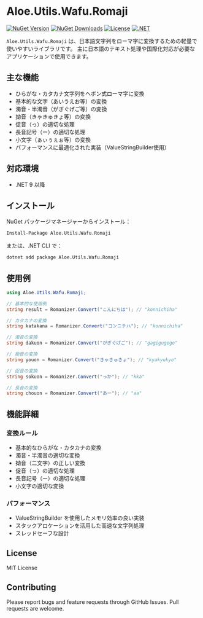 # Aloe.Utils.Wafu.Romaji

[![NuGet Version](https://img.shields.io/nuget/v/Aloe.Utils.Wafu.Romaji.svg)](https://www.nuget.org/packages/Aloe.Utils.Wafu.Romaji)
[![NuGet Downloads](https://img.shields.io/nuget/dt/Aloe.Utils.Wafu.Romaji.svg)](https://www.nuget.org/packages/Aloe.Utils.Wafu.Romaji)
[![License](https://img.shields.io/github/license/ted-sharp/aloe-utils-wafu-romaji.svg)](LICENSE)
[![.NET](https://img.shields.io/badge/.NET-9.0-blue.svg)](https://dotnet.microsoft.com/download/dotnet/9.0)

`Aloe.Utils.Wafu.Romaji` は、日本語文字列をローマ字に変換するための軽量で使いやすいライブラリです。
主に日本語のテキスト処理や国際化対応が必要なアプリケーションで使用できます。

## 主な機能

* ひらがな・カタカナ文字列をヘボン式ローマ字に変換
* 基本的な文字（あいうえお等）の変換
* 濁音・半濁音（がぎぐげご等）の変換
* 拗音（きゃきゅきょ等）の変換
* 促音（っ）の適切な処理
* 長音記号（ー）の適切な処理
* 小文字（ぁぃぅぇぉ等）の変換
* パフォーマンスに最適化された実装（ValueStringBuilder使用）

## 対応環境

* .NET 9 以降

## インストール

NuGet パッケージマネージャーからインストール：

```cmd
Install-Package Aloe.Utils.Wafu.Romaji
```

または、.NET CLI で：

```cmd
dotnet add package Aloe.Utils.Wafu.Romaji
```

## 使用例

```csharp
using Aloe.Utils.Wafu.Romaji;

// 基本的な使用例
string result = Romanizer.Convert("こんにちは"); // "konnichiha"

// カタカナの変換
string katakana = Romanizer.Convert("コンニチハ"); // "konnichiha"

// 濁音の変換
string dakuon = Romanizer.Convert("がぎぐげご"); // "gagigugego"

// 拗音の変換
string youon = Romanizer.Convert("きゃきゅきょ"); // "kyakyukyo"

// 促音の変換
string sokuon = Romanizer.Convert("っか"); // "kka"

// 長音の変換
string chouon = Romanizer.Convert("あー"); // "aa"
```

## 機能詳細

### 変換ルール

* 基本的なひらがな・カタカナの変換
* 濁音・半濁音の適切な変換
* 拗音（二文字）の正しい変換
* 促音（っ）の適切な処理
* 長音記号（ー）の適切な処理
* 小文字の適切な変換

### パフォーマンス

* ValueStringBuilder を使用したメモリ効率の良い実装
* スタックアロケーションを活用した高速な文字列処理
* スレッドセーフな設計

## License

MIT License

## Contributing

Please report bugs and feature requests through GitHub Issues. Pull requests are welcome.
